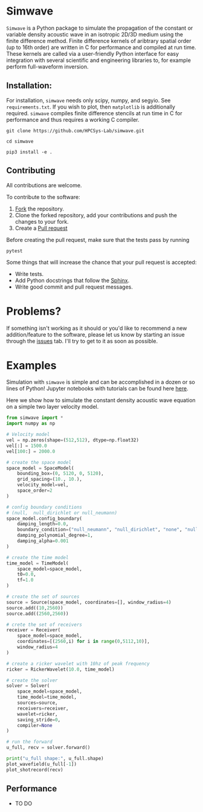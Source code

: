 # Simwave

`Simwave` is a Python package to simulate the propagation of the constant or variable density acoustic wave in an isotropic 2D/3D medium using the finite difference method. Finite difference kernels of aribtrary spatial order (up to 16th order) are written in C for performance and compiled at run time. These kernels are called via a user-friendly Python interface for easy integration with several scientific and engineering libraries to, for example perform full-waveform inversion.

## Installation:

For installation, `simwave` needs only scipy, numpy, and segyio. See `requirements.txt`. If you wish to plot, then `matplotlib` is additionally required. `simwave` compiles finite difference stencils at run time in C for performance and thus requires a working C compiler.

`git clone https://github.com/HPCSys-Lab/simwave.git`

`cd simwave`

`pip3 install -e .`


## Contributing

All contributions are welcome.

To contribute to the software:

1. [Fork](https://docs.github.com/en/free-pro-team@latest/github/getting-started-with-github/fork-a-repo) the repository.
2. Clone the forked repository, add your contributions and push the changes to your fork.
3. Create a [Pull request](https://github.com/HPCSys-Lab/simwave/pulls)

Before creating the pull request, make sure that the tests pass by running
```
pytest
```
Some things that will increase the chance that your pull request is accepted:
-  Write tests.
- Add Python docstrings that follow the [Sphinx](https://sphinx-rtd-tutorial.readthedocs.io/en/latest/docstrings.html).
- Write good commit and pull request messages.


[style]: https://sphinx-rtd-tutorial.readthedocs.io/en/latest/docstrings.html

Problems?
==========

If something isn't working as it should or you'd like to recommend a new addition/feature to the software, please let us know by starting an issue through the [issues](https://github.com/HPCSys-Lab/pywave/issues) tab. I'll try to get to it as soon as possible.

Examples
========

Simulation with `simwave` is simple and can be accomplished in a dozen or so lines of Python! Jupyter notebooks with tutorials can be found here [here](https://github.com/HPCSys-Lab/simwave/tree/master/tutorial).

Here we show how to simulate the constant density acoustic wave equation on a simple two layer velocity model.
```python
from simwave import *
import numpy as np

# Velocity model
vel = np.zeros(shape=(512,512), dtype=np.float32)
vel[:] = 1500.0
vel[100:] = 2000.0

# create the space model
space_model = SpaceModel(
    bounding_box=(0, 5120, 0, 5120),
    grid_spacing=(10., 10.),
    velocity_model=vel,
    space_order=2
)

# config boundary conditions
# (null,  null_dirichlet or null_neumann)
space_model.config_boundary(
    damping_length=0.0,
    boundary_condition=("null_neumann", "null_dirichlet", "none", "null_dirichlet"),
    damping_polynomial_degree=1,
    damping_alpha=0.001
)

# create the time model
time_model = TimeModel(
    space_model=space_model,
    t0=0.0,
    tf=1.0
)

# create the set of sources
source = Source(space_model, coordinates=[], window_radius=4)
source.add((10,2560))
source.add((2560,2560))

# crete the set of receivers
receiver = Receiver(
    space_model=space_model,
    coordinates=[(2560,i) for i in range(0,5112,10)],
    window_radius=4
)

# create a ricker wavelet with 10hz of peak frequency
ricker = RickerWavelet(10.0, time_model)

# create the solver
solver = Solver(
    space_model=space_model,
    time_model=time_model,
    sources=source,
    receivers=receiver,
    wavelet=ricker,
    saving_stride=0,
    compiler=None
)

# run the forward
u_full, recv = solver.forward()

print("u_full shape:", u_full.shape)
plot_wavefield(u_full[-1])
plot_shotrecord(recv)
```

## Performance

- TO DO
